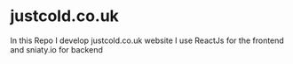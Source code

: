 # justcold.co.uk
In this Repo I develop justcold.co.uk website I use ReactJs for the frontend and sniaty.io for backend 
